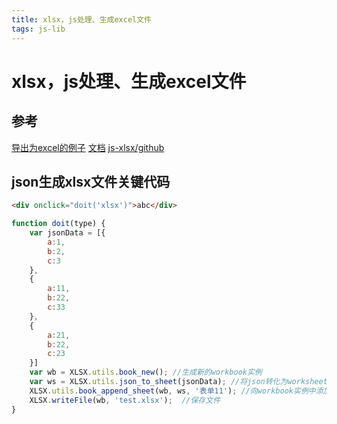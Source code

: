 ```yaml
---
title: xlsx，js处理、生成excel文件
tags: js-lib
---
```

# xlsx，js处理、生成excel文件

## 参考

[导出为excel的例子](http://sheetjs.com/demos/modify.html)
[文档](https://docs.sheetjs.com/#working-with-the-workbook)
[js-xlsx/github](https://github.com/SheetJS/js-xlsx)

## json生成xlsx文件关键代码

```html
<div onclick="doit('xlsx')">abc</div>
```

```javascript
function doit(type) {
    var jsonData = [{
        a:1,
        b:2,
        c:3
    },
    {
        a:11,
        b:22,
        c:33
    },
    {
        a:21,
        b:22,
        c:23
    }]
    var wb = XLSX.utils.book_new(); //生成新的workbook实例
    var ws = XLSX.utils.json_to_sheet(jsonData); //将json转化为worksheet对象
    XLSX.utils.book_append_sheet(wb, ws, '表单11'); //向workbook实例中添加表单(worksheet)
    XLSX.writeFile(wb, 'test.xlsx');  //保存文件
}
```